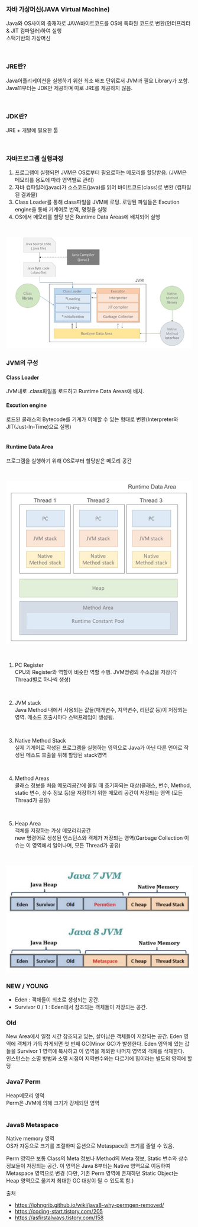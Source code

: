 ### 자바 가상머신(JAVA Virtual Machine)
Java와 OS사이의 중재자로 JAVA바이트코드를 OS에 특화된 코드로 변환(인터프리터 & JIT 컴파일러)하여 실행  
스택기반의 가상머신

<br />

### JRE란?  
Java어플리케이션을 실행하기 위한 최소 배포 단위로서 JVM과 필요 Library가 포함.  
Java11부터는 JDK만 제공하며 따로 JRE를 제공하지 않음.
 
<br />

### JDK란?  
JRE + 개발에 필요한 툴

<br />


### 자바프로그램 실행과정
1. 프로그램이 실행되면 JVM은 OS로부터 필요로하는 메모리를 할당받음. (JVM은 메모리를 용도에 따라 영역별로 관리)
2. 자바 컴파일러(javac)가 소스코드(java)를 읽어 바이트코드(class)로 변환 (컴파일된 결과물)
3. Class Loader를 통해 class파일을 JVM에 로딩. 로딩된 파일들은 Excution engine을 통해 기계어로 번역, 명령을 실행
4. OS에서 메모리를 할당 받은 Runtime Data Areas에 배치되어 실행
<br />

![](https://github.com/ingsl/TIL/blob/1fcb1fe5da5ce09b004db3978ed6a96b31e5cb7c/JAVA/image/JVM_image1.png)
<br />
 
### JVM의 구성  

#### Class Loader  
JVM내로 .class파일을 로드하고  Runtime Data Areas에 배치.
<br />

#### Excution engine
로드된 클래스의 Bytecode를 기계가 이해할 수 있는 형태로 변환(Interpreter와  JIT(Just-In-Time)으로 실행)  
<br />

#### Runtime Data Area
프로그램을 실행하기 위해 OS로부터 할당받은 메모리 공간

<br />

![](https://github.com/ingsl/TIL/blob/1fcb1fe5da5ce09b004db3978ed6a96b31e5cb7c/JAVA/image/JVM_image2.png)

<br />

1) PC Register  
 CPU의 Register와 역할이 비슷한 역할 수행. JVM명령의 주소값을 저장(각 Thread별로 하나씩 생성)
<br />

2) JVM stack  
 Java Method 내에서 사용되는 값들(매개변수, 지역변수, 리턴값 등)이 저장되는 영역.
 메소드 호출시마다 스택프레임이 생성됨.
<br />

3) Native Method Stack  
 실제 기계어로 작성된 프로그램을 실행하는 영역으로 Java가 아닌 다른 언어로 작성된 메소드 호출을 위해 할당된 stack영역
 <br />

4) Method Areas  
 클래스 정보를 처음 메모리공간에 올릴 때 초기화되는 대상(클래스, 변수, Method, static 변수, 상수 정보 등)을 저장하기 위한 메모리 공간이 저장되는 영역 (모든 Thread가 공유)
 <br />

5) Heap Area  
 객체를 저장하는 가상 메모리리공간  
 new 명령어로 생성된 인스턴스와 객체가 저장되는 영역(Garbage Collection 이슈는 이 영역에서 일어나며, 모든 Thread가 공유)
 <br />

![](https://github.com/ingsl/TIL/blob/1fcb1fe5da5ce09b004db3978ed6a96b31e5cb7c/JAVA/image/JVM_image3.png)
<br />

### NEW / YOUNG
 - Eden : 객체들이 최초로 생성되는 공간.
 - Survivor 0 / 1 : Eden에서 참조되는 객체들이 저장되는 공간.

### Old
New Area에서 일정 시간 참조되고 있는, 살아남은 객체들이 저장되는 공간. Eden 영역에 객체가 가득 차게되면 첫 번째 GC(Minor GC)가 발생한다. Eden 영역에 있는 값들을 Survivor 1 영역에 복사하고 이 영역을 제외한 나머지 영역의 객체를 삭제한다.  
인스턴스는 소멸 방법과 소멸 시점이 지역변수와는 다르기에 힙이라는 별도의 영역에 할당

### Java7 Perm
Heap메모리 영역  
Perm은 JVM에 의해 크기가 강제되던 영역  
 <br />
### Java8 Metaspace 
Native memory 영역  
OS가 자동으로 크기를 조절하며 옵션으로 Metaspace의 크기를 줄일 수 있음.

Perm 영역은 보통 Class의 Meta 정보나 Method의 Meta 정보, Static 변수와 상수 정보들이 저장되는 공간.
이 영역은 Java 8부터는 Native 영역으로 이동하여 Metaspace 영역으로 변경
(다만, 기존 Perm 영역에 존재하던 Static Object는 Heap 영역으로 옮겨져 최대한 GC 대상이 될 수 있도록 함.)

출처
- https://johngrib.github.io/wiki/java8-why-permgen-removed/ 
- https://coding-start.tistory.com/205
- https://asfirstalways.tistory.com/158

